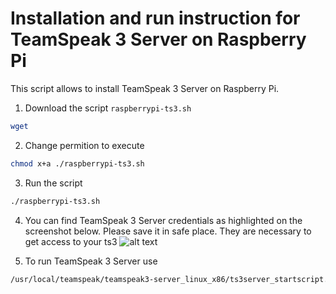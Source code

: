 # Installation and run instruction for TeamSpeak 3 Server on Raspberry Pi
This script allows to install TeamSpeak 3 Server on Raspberry Pi.

1. Download the script `raspberrypi-ts3.sh`
```bash
wget 
```

2. Change permition to execute
```bash
chmod x+a ./raspberrypi-ts3.sh
```

3. Run the script
```bash
./raspberrypi-ts3.sh
```

4. You can find TeamSpeak 3 Server credentials as highlighted on the screenshot below. Please save it in safe place. They are necessary to get access to your ts3
![alt text](https://eltechs.com/wp-content/uploads/2017/02/Teamspeak-3-Server-on-Raspberry-Pi_950-compressed1.jpg "TeamSpeak 3 Server Credentials")

5. To run TeamSpeak 3 Server use
```bash
/usr/local/teamspeak/teamspeak3-server_linux_x86/ts3server_startscript.sh start
```

